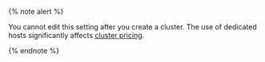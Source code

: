 {% note alert %}

You cannot edit this setting after you create a cluster. The use of dedicated hosts significantly affects [cluster pricing](../../compute/pricing.md#prices-dedicated-host).

{% endnote %}
